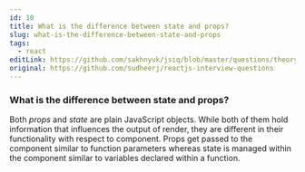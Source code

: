 ```yaml
---
id: 10
title: What is the difference between state and props?
slug: what-is-the-difference-between-state-and-props
tags:
  - react
editLink: https://github.com/sakhnyuk/jsiq/blob/master/questions/theory/react/10.md
original: https://github.com/sudheerj/reactjs-interview-questions
---
```


### What is the difference between state and props?

Both _props_ and _state_ are plain JavaScript objects. While both of them hold information that influences the output of render, they are different in their functionality with respect to component. Props get passed to the component similar to function parameters whereas state is managed within the component similar to variables declared within a function.